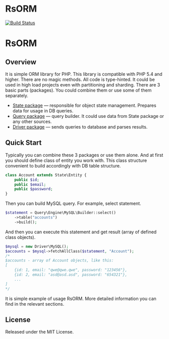 # RsORM

[![Build Status](https://travis-ci.org/roistat/php-orm.svg?branch=master)](https://travis-ci.org/roistat/php-orm)

# RsORM

## Overview

It is simple ORM library for PHP. This library is compatible with PHP 5.4 and higher. There are no magic methods. All code is type-hinted. It could be used in high load projects even with partitioning and sharding. There are 3 basic parts (packages). You could combine them or use some of them separately.

 - [State package](state.md) — responsible for object state management. Prepares data for usage in DB queries.
 - [Query package](query.md) — query builder. It could use data from State package or any other sources.
 - [Driver package](driver-mysql.md) — sends queries to database and parses results.

## Quick Start

Typically you can combine these 3 packages or use them alone. And at first you should define class of entity you work with. This class structure convenient to build accordingly with DB table structure.

```php
class Account extends State\Entity {
	public $id;
	public $email;
	public $password;
}
```

Then you can build MySQL query. For example, select statement.

```php
$statement = Query\Engine\MySQL\Builder::select()
	->table("accounts")
    ->build();
```

And then you can execute this statement and get result (array of defined class objects).

```php
$mysql = new Driver\MySQL();
$accounts = $mysql->fetchAllClass($statement, "Account");
/*
$accounts - array of Account objects, like this:
[
	{id: 1, email: "qwe@qwe.qwe", password: "123456"},
	{id: 2, email: "asd@asd.asd", password: "654321"},
	...
]
*/
```

It is simple example of usage RsORM. More detailed information you can find in the relevant sections.

## License

Released under the MIT License.